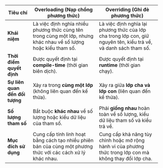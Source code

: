 | **Tiêu chí**           | **Overloading (Nạp chồng phương thức)**                                        | **Overriding (Ghi đè phương thức)**                               |
|------------------------|----------------------------------------------------------------------------|---------------------------------------------------------------|
| **Khái niệm**          | Là việc định nghĩa nhiều phương thức cùng tên trong cùng một lớp, nhưng khác nhau về số lượng hoặc kiểu tham số. | Là việc định nghĩa lại phương thức của lớp cha trong lớp con, giữ nguyên tên, kiểu trả về, và danh sách tham số. |
| **Thời điểm quyết định** | Được quyết định tại **compile-time** (thời gian biên dịch). | Được quyết định tại **runtime** (thời gian chạy). |
| **Sự liên quan đến đối tượng** | Xảy ra trong **cùng một lớp** (không liên quan đến kế thừa). | Xảy ra giữa **lớp cha và lớp con** (liên quan đến kế thừa). |
| **Số lượng tham số**   | Bắt buộc **khác nhau** về số lượng hoặc kiểu dữ liệu của tham số. | Phải **giống nhau** hoàn toàn về số lượng, kiểu dữ liệu tham số và kiểu trả về. |
| **Mục đích sử dụng**   | Cung cấp tính linh hoạt bằng cách tạo nhiều phiên bản của cùng một phương thức với các cách xử lý khác nhau. | Cung cấp khả năng tùy chỉnh hoặc mở rộng hành vi của phương thức trong lớp con mà không thay đổi lớp cha. |
